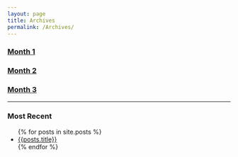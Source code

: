 ```yaml
---
layout: page
title: Archives
permalink: /Archives/
---
```


### [Month 1](/beginner)

### [Month 2](/inter)

### [Month 3](/expert)

---------------------------------------

### Most Recent
<ul>
	{% for posts in site.posts %}
		<li>
			<a href="{{posts.url}}">{{posts.title}}</a>
		</li>
	{% endfor %}
</ul>
